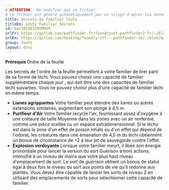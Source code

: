 ```yaml
---
# ATTENTION : Ne modifiez pas ce fichier
# Ce fichier est généré automatiquement par un script d'après les données du module Foundry VTT officiel et de sa traduction
title: Secrets du familier léchi
titleEn: Leshy Familiar Secrets
id: baz18CdB13DVMHV9
urlFr: https://gitlab.com/pathfinder-fr/foundryvtt-pathfinder2-fr/-/blob/master/data/feats/baz18CdB13DVMHV9.htm
urlEn: https://gitlab.com/hooking/foundry-vtt---pathfinder-2e/-/blob/master/packs/data/feats.db/leshy-familiar-secrets.json
group: feats
layout: dons
---
```

**Prérequis** <a class="entity-link" data-pack="pf2e.classfeatures" data-id="u4nlOzPj2WHkIj9l" draggable="true">Ordre de la feuille</a>

Les secrets de l'ordre de la feuille permettent à votre familier de tirer parti de sa forme de léchi. Vous pouvez choisir une capacité de familier supplémentaire chaque jour , qui doit être une des capacités de familier léchi suivantes. Vous ne pouvez choisir plus d'une capacité de familier léchi en même temps.


- **Lianes agrippantes** Votre familier peut étendre des lianes ou autres extensions similaires, augmentant son alonge à 4,5 m.
- **Purifieur d'Air** Votre familier recycle l'air, fournissant assez d'oxygène à une crétaure de taille Moyenne dans les zones avec un air renfermé, comme une pièce scellée ou un espace extradimensionnel. Si le léchy est dans la zone d'un effet de poison inhalé ou d'un effet qui dépend de l'odorat, les créatures dans une émanation de 4,5 m du léchi obtiennent un bonus de circonstance de +2 à leur jet de sauvegarde contre l'effet.
- **Explosion verdoyante** Lorsque votre familier meurt, il libèe son énergie primordiale pour lancer la version du sort <a class="entity-link" data-pack="pf2e.spells-srd" data-id="rfZpqmj0AIIdkVIs" draggable="true">Guérison</a> à trois actions, intensifié à un niveau de moins que votre plus haut niveau d'emplacement de sort. Le sort de <em>guérison</em> obtient un bonus de statut égal à deux fois le niveau du sort aux points de vie qu'il redonne aux plantes. Vous devez être capable de lancer les sorts de niveau 2 en utilisant des emplacements de sorts pour sélectionner cette capacité de familier.


